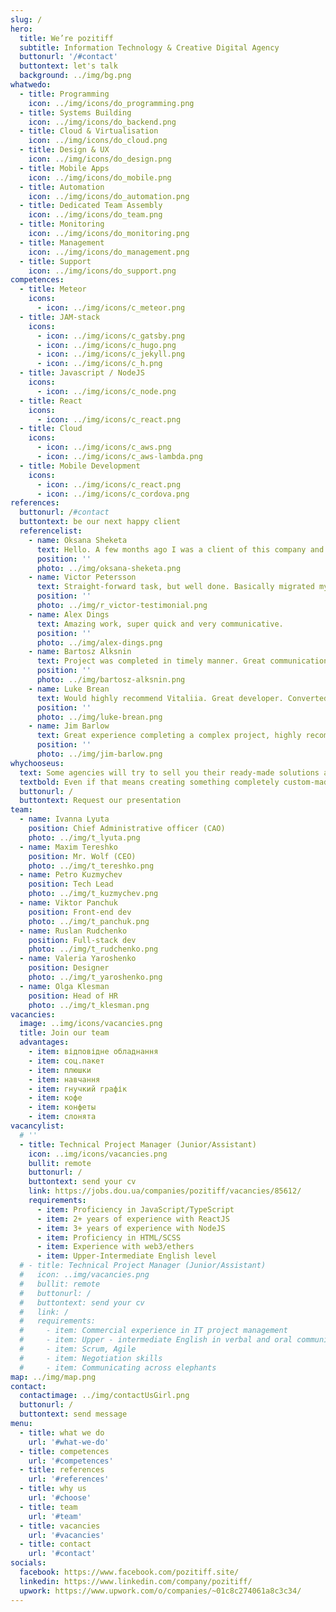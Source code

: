 ```yaml
---
slug: /
hero:
  title: We’re pozitiff
  subtitle: Information Technology & Creative Digital Agency
  buttonurl: '/#contact'
  buttontext: let's talk
  background: ../img/bg.png
whatwedo:
  - title: Programming
    icon: ../img/icons/do_programming.png
  - title: Systems Building
    icon: ../img/icons/do_backend.png
  - title: Cloud & Virtualisation
    icon: ../img/icons/do_cloud.png
  - title: Design & UX
    icon: ../img/icons/do_design.png
  - title: Mobile Apps
    icon: ../img/icons/do_mobile.png
  - title: Automation
    icon: ../img/icons/do_automation.png
  - title: Dedicated Team Assembly
    icon: ../img/icons/do_team.png
  - title: Monitoring
    icon: ../img/icons/do_monitoring.png
  - title: Management
    icon: ../img/icons/do_management.png
  - title: Support
    icon: ../img/icons/do_support.png
competences:
  - title: Meteor
    icons:
      - icon: ../img/icons/c_meteor.png
  - title: JAM-stack
    icons:
      - icon: ../img/icons/c_gatsby.png
      - icon: ../img/icons/c_hugo.png
      - icon: ../img/icons/c_jekyll.png
      - icon: ../img/icons/c_h.png
  - title: Javascript / NodeJS
    icons:
      - icon: ../img/icons/c_node.png
  - title: React
    icons:
      - icon: ../img/icons/c_react.png
  - title: Cloud
    icons:
      - icon: ../img/icons/c_aws.png
      - icon: ../img/icons/c_aws-lambda.png
  - title: Mobile Development
    icons:
      - icon: ../img/icons/c_react.png
      - icon: ../img/icons/c_cordova.png
references:
  buttonurl: /#contact
  buttontext: be our next happy client
  referencelist:
    - name: Oksana Sheketa
      text: Hello. A few months ago I was a client of this company and after finishing all of the work could strongly recommended this company. All of my requirements and marks was improved and in result I'm very happy!
      position: ''
      photo: ../img/oksana-sheketa.png
    - name: Victor Petersson
      text: Straight-forward task, but well done. Basically migrated my blog from Tumblr to Jekyll on Github Pages.
      position: ''
      photo: ../img/r_victor-testimonial.png
    - name: Alex Dings
      text: Amazing work, super quick and very communicative.
      position: ''
      photo: ../img/alex-dings.png
    - name: Bartosz Alksnin
      text: Project was completed in timely manner. Great communication during the process.
      position: ''
      photo: ../img/bartosz-alksnin.png
    - name: Luke Brean
      text: Would highly recommend Vitaliia. Great developer. Converted our site from static HTML to Hugo CMS in no time at all and it was executed flawlessly, with great communication and adherence to deadlines.
      position: ''
      photo: ../img/luke-brean.png
    - name: Jim Barlow
      text: Great experience completing a complex project, highly recommended.
      position: ''
      photo: ../img/jim-barlow.png
whychooseus:
  text: Some agencies will try to sell you their ready-made solutions and/or technologies they are most comfortable using – not what you really need. What makes us different is that we are open to looking beyond what we know to find the optimal solution for every customer.
  textbold: Even if that means creating something completely custom-made.
  buttonurl: /
  buttontext: Request our presentation
team:
  - name: Ivanna Lyuta
    position: Chief Administrative officer (CAO)
    photo: ../img/t_lyuta.png
  - name: Maxim Tereshko
    position: Mr. Wolf (CEO)
    photo: ../img/t_tereshko.png
  - name: Petro Kuzmychev
    position: Tech Lead
    photo: ../img/t_kuzmychev.png
  - name: Viktor Panchuk
    position: Front-end dev
    photo: ../img/t_panchuk.png
  - name: Ruslan Rudchenko
    position: Full-stack dev
    photo: ../img/t_rudchenko.png
  - name: Valeria Yaroshenko
    position: Designer
    photo: ../img/t_yaroshenko.png
  - name: Olga Klesman
    position: Head of HR
    photo: ../img/t_klesman.png
vacancies:
  image: ..img/icons/vacancies.png
  title: Join our team
  advantages:
    - item: відповідне обладнання
    - item: соц.пакет
    - item: плюшки
    - item: навчання
    - item: гнучкий графік
    - item: кофе
    - item: конфеты
    - item: слонята
vacancylist:
  # ''
  - title: Technical Project Manager (Junior/Assistant)
    icon: ..img/icons/vacancies.png
    bullit: remote
    buttonurl: /
    buttontext: send your cv
    link: https://jobs.dou.ua/companies/pozitiff/vacancies/85612/
    requirements:
      - item: Proficiency in JavaScript/TypeScript
      - item: 2+ years of experience with ReactJS
      - item: 3+ years of experience with NodeJS
      - item: Proficiency in HTML/SCSS
      - item: Experience with web3/ethers
      - item: Upper-Intermediate English level
  # - title: Technical Project Manager (Junior/Assistant)
  #   icon: ..img/vacancies.png
  #   bullit: remote
  #   buttonurl: /
  #   buttontext: send your cv
  #   link: /
  #   requirements:
  #     - item: Commercial experience in IT project management
  #     - item: Upper - intermediate English in verbal and oral communication
  #     - item: Scrum, Agile
  #     - item: Negotiation skills
  #     - item: Communicating across elephants
map: ../img/map.png
contact:
  contactimage: ../img/contactUsGirl.png
  buttonurl: /
  buttontext: send message
menu:
  - title: what we do
    url: '#what-we-do'
  - title: competences
    url: '#competences'
  - title: references
    url: '#references'
  - title: why us
    url: '#choose'
  - title: team
    url: '#team'
  - title: vacancies
    url: '#vacancies'
  - title: contact
    url: '#contact'
socials:
  facebook: https://www.facebook.com/pozitiff.site/
  linkedin: https://www.linkedin.com/company/pozitiff/
  upwork: https://www.upwork.com/o/companies/~01c8c274061a8c3c34/
---
```

